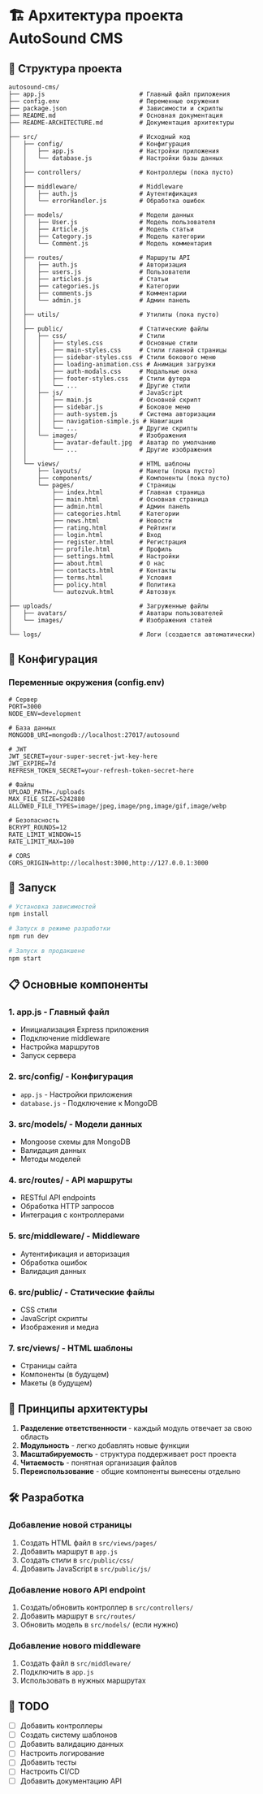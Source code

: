 # 🏗️ Архитектура проекта AutoSound CMS

## 📁 Структура проекта

```
autosound-cms/
├── app.js                          # Главный файл приложения
├── config.env                      # Переменные окружения
├── package.json                    # Зависимости и скрипты
├── README.md                       # Основная документация
├── README-ARCHITECTURE.md          # Документация архитектуры
│
├── src/                            # Исходный код
│   ├── config/                     # Конфигурация
│   │   ├── app.js                  # Настройки приложения
│   │   └── database.js             # Настройки базы данных
│   │
│   ├── controllers/                # Контроллеры (пока пусто)
│   │
│   ├── middleware/                 # Middleware
│   │   ├── auth.js                 # Аутентификация
│   │   └── errorHandler.js         # Обработка ошибок
│   │
│   ├── models/                     # Модели данных
│   │   ├── User.js                 # Модель пользователя
│   │   ├── Article.js              # Модель статьи
│   │   ├── Category.js             # Модель категории
│   │   └── Comment.js              # Модель комментария
│   │
│   ├── routes/                     # Маршруты API
│   │   ├── auth.js                 # Авторизация
│   │   ├── users.js                # Пользователи
│   │   ├── articles.js             # Статьи
│   │   ├── categories.js           # Категории
│   │   ├── comments.js             # Комментарии
│   │   └── admin.js                # Админ панель
│   │
│   ├── utils/                      # Утилиты (пока пусто)
│   │
│   ├── public/                     # Статические файлы
│   │   ├── css/                    # Стили
│   │   │   ├── styles.css          # Основные стили
│   │   │   ├── main-styles.css     # Стили главной страницы
│   │   │   ├── sidebar-styles.css  # Стили бокового меню
│   │   │   ├── loading-animation.css # Анимация загрузки
│   │   │   ├── auth-modals.css     # Модальные окна
│   │   │   ├── footer-styles.css   # Стили футера
│   │   │   └── ...                 # Другие стили
│   │   ├── js/                     # JavaScript
│   │   │   ├── main.js             # Основной скрипт
│   │   │   ├── sidebar.js          # Боковое меню
│   │   │   ├── auth-system.js      # Система авторизации
│   │   │   ├── navigation-simple.js # Навигация
│   │   │   └── ...                 # Другие скрипты
│   │   └── images/                 # Изображения
│   │       ├── avatar-default.jpg  # Аватар по умолчанию
│   │       └── ...                 # Другие изображения
│   │
│   └── views/                      # HTML шаблоны
│       ├── layouts/                # Макеты (пока пусто)
│       ├── components/             # Компоненты (пока пусто)
│       └── pages/                  # Страницы
│           ├── index.html          # Главная страница
│           ├── main.html           # Основная страница
│           ├── admin.html          # Админ панель
│           ├── categories.html     # Категории
│           ├── news.html           # Новости
│           ├── rating.html         # Рейтинги
│           ├── login.html          # Вход
│           ├── register.html       # Регистрация
│           ├── profile.html        # Профиль
│           ├── settings.html       # Настройки
│           ├── about.html          # О нас
│           ├── contacts.html       # Контакты
│           ├── terms.html          # Условия
│           ├── policy.html         # Политика
│           └── autozvuk.html       # Автозвук
│
├── uploads/                        # Загруженные файлы
│   ├── avatars/                    # Аватары пользователей
│   └── images/                     # Изображения статей
│
└── logs/                           # Логи (создается автоматически)
```

## 🔧 Конфигурация

### Переменные окружения (config.env)
```env
# Сервер
PORT=3000
NODE_ENV=development

# База данных
MONGODB_URI=mongodb://localhost:27017/autosound

# JWT
JWT_SECRET=your-super-secret-jwt-key-here
JWT_EXPIRE=7d
REFRESH_TOKEN_SECRET=your-refresh-token-secret-here

# Файлы
UPLOAD_PATH=./uploads
MAX_FILE_SIZE=5242880
ALLOWED_FILE_TYPES=image/jpeg,image/png,image/gif,image/webp

# Безопасность
BCRYPT_ROUNDS=12
RATE_LIMIT_WINDOW=15
RATE_LIMIT_MAX=100

# CORS
CORS_ORIGIN=http://localhost:3000,http://127.0.0.1:3000
```

## 🚀 Запуск

```bash
# Установка зависимостей
npm install

# Запуск в режиме разработки
npm run dev

# Запуск в продакшене
npm start
```

## 📋 Основные компоненты

### 1. **app.js** - Главный файл
- Инициализация Express приложения
- Подключение middleware
- Настройка маршрутов
- Запуск сервера

### 2. **src/config/** - Конфигурация
- `app.js` - Настройки приложения
- `database.js` - Подключение к MongoDB

### 3. **src/models/** - Модели данных
- Mongoose схемы для MongoDB
- Валидация данных
- Методы моделей

### 4. **src/routes/** - API маршруты
- RESTful API endpoints
- Обработка HTTP запросов
- Интеграция с контроллерами

### 5. **src/middleware/** - Middleware
- Аутентификация и авторизация
- Обработка ошибок
- Валидация данных

### 6. **src/public/** - Статические файлы
- CSS стили
- JavaScript скрипты
- Изображения и медиа

### 7. **src/views/** - HTML шаблоны
- Страницы сайта
- Компоненты (в будущем)
- Макеты (в будущем)

## 🔄 Принципы архитектуры

1. **Разделение ответственности** - каждый модуль отвечает за свою область
2. **Модульность** - легко добавлять новые функции
3. **Масштабируемость** - структура поддерживает рост проекта
4. **Читаемость** - понятная организация файлов
5. **Переиспользование** - общие компоненты вынесены отдельно

## 🛠️ Разработка

### Добавление новой страницы
1. Создать HTML файл в `src/views/pages/`
2. Добавить маршрут в `app.js`
3. Создать стили в `src/public/css/`
4. Добавить JavaScript в `src/public/js/`

### Добавление нового API endpoint
1. Создать/обновить контроллер в `src/controllers/`
2. Добавить маршрут в `src/routes/`
3. Обновить модель в `src/models/` (если нужно)

### Добавление нового middleware
1. Создать файл в `src/middleware/`
2. Подключить в `app.js`
3. Использовать в нужных маршрутах

## 📝 TODO

- [ ] Добавить контроллеры
- [ ] Создать систему шаблонов
- [ ] Добавить валидацию данных
- [ ] Настроить логирование
- [ ] Добавить тесты
- [ ] Настроить CI/CD
- [ ] Добавить документацию API
